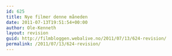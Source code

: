 ```yaml
---
id: 625
title: Nye filmer denne måneden
date: 2011-07-13T19:51:54+00:00
author: Ole-Kenneth
layout: revision
guid: http://filmbloggen.webalive.no/2011/07/13/624-revision/
permalink: /2011/07/13/624-revision/
---
```

